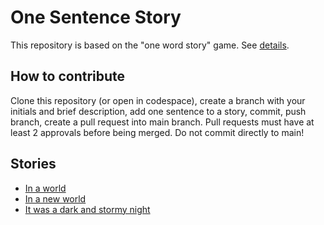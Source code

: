 # One Sentence Story
This repository is based on the "one word story" game. See [details](https://www.sbimprov.com/blog/2015/01/29/game-one-word-story). 

## How to contribute
Clone this repository (or open in codespace), create a branch with your initials and brief description, add one sentence to a story, commit, push branch, create a pull request into main branch. Pull requests must have at least 2 approvals before being merged. Do not commit directly to main!


## Stories

- [In a world](./in-a-world.md)
- [In a new world](./in-a-new-world.md)
- [It was a dark and stormy night](./it-was-a-dark-and-stormy-night.md)